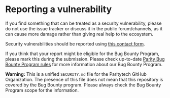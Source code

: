 # Reporting a vulnerability

If you find something that can be treated as a security vulnerability, please do not use the issue tracker or discuss it in the public forum/channels, as it can cause more damage rather than giving real help to the ecosystem.

Security vulnerabilities should be reported using [this contact form](https://security-submission.parity.io/).

If you think that your report might be eligible for the Bug Bounty Program, please mark this during the submission. Please check up-to-date [Parity Bug Bounty Program rules](https://www.parity.io/bug-bounty) for more information about our Bug Bounty Program.

**Warning:** This is a unified `SECURITY.md` file for the Paritytech GitHub Organization. The presence of this file does not mean that this repository is covered by the Bug Bounty program. Please always check the Bug Bounty Program scope for the information.
